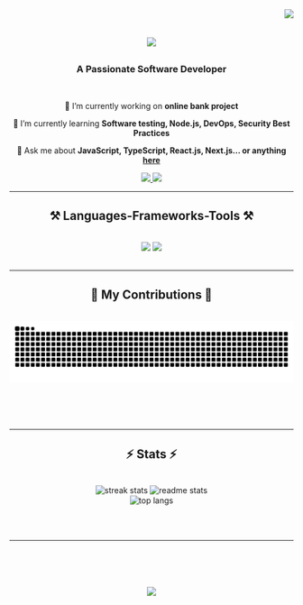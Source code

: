<img align="right" src="https://visitor-badge.laobi.icu/badge?page_id=ElvinWeb.ElvinWeb" />

<h1 align="center">
    <img src="https://readme-typing-svg.herokuapp.com/?font=Righteous&size=35&center=true&vCenter=true&width=500&height=70&duration=4000&lines=Hi+There!+👨‍💻;+I'm+Elvin+Sarkarov;" />
</h1>

<h3 align="center">A Passionate Software Developer</h3>

<br/>

<div align="center">
 
 🔭 I’m currently working on **online bank project**
 
 🌱 I’m currently learning **Software testing, Node.js, DevOps, Security Best Practices**

💬 Ask me about **JavaScript, TypeScript, React.js, Next.js... or anything [here](https://github.com/ElvinWeb/ElvinWeb/issues)**

 </div>
 
<div align="center"> 
  <a href="mailto:elvinsrkrov@gmail.com">
    <img src="https://img.shields.io/badge/Gmail-333333?style=for-the-badge&logo=gmail&logoColor=red" />
  </a>
  <a href="https://www.linkedin.com/in/elvin-sərkərov" target="_blank">
    <img src="https://img.shields.io/badge/LinkedIn-0077B5?style=for-the-badge&logo=linkedin&logoColor=white" target="_blank" />
  </a>
 <!-- <a href="https://my-portfolio-elvn.vercel.app/" target="_blank">
    <img src="https://img.shields.io/badge/Portfolio-FF5722?style=for-the-badge&logo=todoist&logoColor=white" target="_blank" />
  </a> -->
</div>

 <hr/>
 
<h2 align="center">⚒️ Languages-Frameworks-Tools ⚒️</h2>
<br/>
<div align="center">
    <img src="https://skillicons.dev/icons?i=react,redux,bootstrap,tailwind,mui,styledcomponents,html,css,sass,vscode,github,gitlab,git,figma,appwrite" />
    <img src="https://skillicons.dev/icons?i=js,nextjs,typescript,jest,webpack,jquery,npm,yarn,babel,vercel,netlify,sentry,postman,vite,supabase" /><br>
</div>

<br/>
<hr/>

<div align="center">
  <h2>🐍 My Contributions 🐍</h2>
  <br>
  <img alt="snake eating my contributions" src="https://raw.githubusercontent.com/ElvinWeb/ElvinWeb/output/github-contribution-grid-snake.svg" />
  
  <br/><br/><br/>
</div>

<hr/>

<h2 align="center">⚡ Stats ⚡</h2>
<br>
<div align=center>
  <img width=390 src="https://streak-stats.demolab.com/?user=ElvinWeb&count_private=true&theme=react&border_radius=10" alt="streak stats"/>
  <img width=390 src="https://github-readme-stats.vercel.app/api?username=ElvinWeb&count_private=true&show_icons=true&theme=react&rank_icon=github&border_radius=10" alt="readme stats" />
  <br/>
  <img width=325 align="center" src="https://github-readme-stats.vercel.app/api/top-langs/?username=ElvinWeb&hide=HTML&langs_count=8&layout=compact&theme=react&border_radius=10&size_weight=0.5&count_weight=0.5&exclude_repo=github-readme-stats" alt="top langs" />
</div>

<br/><br/>

<hr/>

<br/>

<h1 align="center">
    <img src="https://readme-typing-svg.herokuapp.com/?font=Righteous&size=35&center=true&vCenter=true&width=500&height=70&duration=4000&lines=Thanks+for+visiting!+✌️;+Send+me+a+message+on+Linkedn!;+I'm+always+down+to+collab+🫂" />
</h1>

<br/>
